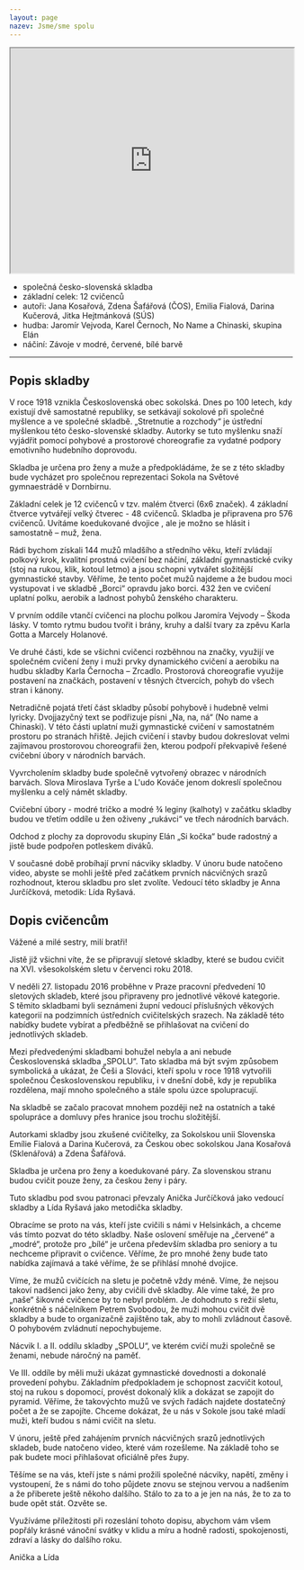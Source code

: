 ```yaml
---
layout: page
nazev: Jsme/sme spolu
---
```


<iframe src="https://drive.google.com/file/d/0B0w6gDorCVUkN2RDaHljN0htZE0/preview" width="100%" height="400"></iframe>

* společná česko-slovenská skladba
* základní celek: 12 cvičenců
* autoři: Jana Kosařová, Zdena Šafářová (ČOS), Emilia Fialová, Darina Kučerová, Jitka Hejtmánková (SÚS)
* hudba: Jaromír Vejvoda, Karel Černoch, No Name a Chinaski, skupina Elán
* náčiní: Závoje v modré, červené, bílé barvě

---

## Popis skladby

V roce 1918 vznikla Československá obec sokolská. Dnes po 100 letech, kdy existují dvě samostatné republiky, se setkávají sokolové při společné myšlence a ve společné skladbě. „Stretnutie a rozchody“ je ústřední myšlenkou této česko-slovenské skladby. Autorky se tuto myšlenku snaží vyjádřit pomocí pohybové a prostorové choreografie za vydatné podpory emotivního hudebního doprovodu.

Skladba je určena pro ženy a muže a předpokládáme, že se z této skladby bude vycházet pro  společnou reprezentaci Sokola na Světové gymnaestrádě v Dornbirnu. 

Základní celek je 12 cvičenců v tzv. malém čtverci (6x6 značek). 4 základní čtverce vytvářejí velký čtverec  - 48 cvičenců. Skladba je připravena pro 576 cvičenců. Uvítáme koedukované dvojice , ale je možno se hlásit i samostatně – muž, žena.

Rádi bychom získali 144 mužů mladšího a středního věku, kteří zvládají polkový krok, kvalitní prostná cvičení bez náčiní, základní gymnastické cviky (stoj na rukou, klik, kotoul letmo) a jsou schopni vytvářet složitější gymnastické stavby. Věříme, že tento počet mužů najdeme a že budou moci vystupovat i ve skladbě „Borci“ opravdu jako borci. 432 žen ve cvičení uplatní polku, aerobik a ladnost pohybů ženského charakteru.

V prvním oddíle vtančí cvičenci na plochu polkou Jaromíra Vejvody – Škoda lásky. V tomto rytmu budou tvořit i brány, kruhy a další tvary za zpěvu Karla Gotta a Marcely Holanové.

Ve druhé části, kde se všichni cvičenci rozběhnou na značky, využijí ve společném cvičení ženy i muži prvky dynamického cvičení a aerobiku na hudbu skladby Karla Černocha – Zrcadlo. Prostorová choreografie využije postavení na značkách, postavení v těsných čtvercích, pohyb do všech stran i kánony.

Netradičně pojatá třetí část skladby působí pohybově i hudebně velmi lyricky. Dvojjazyčný text se podřizuje písni „Na, na, ná“ (No name a Chinaski). V této části uplatní muži  gymnastické cvičení v samostatném prostoru po stranách hřiště. Jejich cvičení i stavby budou dokreslovat velmi zajímavou prostorovou choreografii žen, kterou podpoří překvapivě řešené cvičební úbory v národních barvách.

Vyvrcholením skladby bude společně vytvořený obrazec v národních barvách. Slova Miroslava Tyrše a L'udo Kováče jenom dokreslí společnou myšlenku a celý námět skladby.

Cvičební úbory - modré tričko a modré ¾ leginy (kalhoty) v začátku skladby budou ve třetím oddíle u žen oživeny „rukávci“ ve třech národních barvách. 

Odchod z plochy za doprovodu skupiny Elán „Si kočka“ bude radostný a jistě bude podpořen potleskem diváků.

V současné době probíhají první nácviky skladby. V únoru bude natočeno video, abyste se mohli ještě před začátkem prvních nácvičných srazů rozhodnout, kterou skladbu pro slet zvolíte. Vedoucí této skladby je Anna Jurčíčková, metodik: Lída Ryšavá.

## Dopis cvičencům

Vážené a milé sestry, milí bratři!

Jistě již všichni víte, že se připravují sletové skladby, které se budou cvičit na XVI. všesokolském sletu v červenci roku 2018.

V neděli 27. listopadu 2016 proběhne v Praze pracovní předvedení 10 sletových skladeb, které jsou připraveny pro jednotlivé věkové kategorie. S těmito skladbami byli seznámeni župní vedoucí příslušných věkových kategorií na podzimních ústředních cvičitelských srazech. Na základě této nabídky budete vybírat a předběžně se přihlašovat na cvičení do jednotlivých skladeb.

Mezi předvedenými skladbami bohužel nebyla a ani nebude Československá skladba „SPOLU“. Tato skladba má být svým způsobem symbolická a ukázat, že Češi a Slováci, kteří spolu v roce 1918 vytvořili společnou Československou republiku, i v dnešní době, kdy je republika rozdělena, mají mnoho společného a stále spolu úzce spolupracují. 

Na skladbě se začalo pracovat mnohem později než na ostatních a také spolupráce a domluvy přes hranice jsou trochu složitější.

Autorkami skladby jsou zkušené cvičitelky, za Sokolskou unii Slovenska Emílie Fialová a Darina Kučerová, za Českou obec sokolskou Jana Kosařová (Sklenářová) a Zdena Šafářová.  

Skladba je určena pro ženy a koedukované páry. Za slovenskou stranu budou cvičit pouze ženy, za českou ženy i páry.

Tuto skladbu pod svou patronaci převzaly Anička Jurčíčková jako vedoucí skladby a Lída Ryšavá jako metodička skladby.

Obracíme se proto na vás, kteří jste cvičili s námi v Helsinkách, a chceme vás tímto pozvat do této skladby. Naše oslovení směřuje na „červené“ a „modré“, protože pro „bílé“ je určena především skladba pro seniory a tu nechceme připravit o cvičence. Věříme, že pro mnohé ženy bude tato nabídka zajímavá a také věříme, že se přihlásí mnohé dvojice.

Víme, že mužů cvičících na sletu je početně vždy méně. Víme, že nejsou takoví nadšenci jako ženy, aby cvičili dvě skladby.  Ale víme také, že pro „naše“ šikovné cvičence by to nebyl problém. Je dohodnuto s režií sletu, konkrétně s náčelníkem Petrem Svobodou, že muži mohou cvičit dvě skladby a bude to organizačně zajištěno tak, aby to mohli zvládnout časově. O pohybovém zvládnutí nepochybujeme. 

Nácvik I. a II. oddílu skladby „SPOLU“, ve kterém cvičí muži společně se ženami, nebude náročný na paměť. 

Ve III. oddíle by měli muži ukázat gymnastické dovednosti a dokonalé provedení pohybu. Základním předpokladem je schopnost zacvičit kotoul, stoj na rukou s dopomocí, provést dokonalý klik a dokázat se zapojit do pyramid. Věříme, že takovýchto mužů ve svých řadách najdete dostatečný počet a že se zapojíte. Chceme dokázat, že u nás v Sokole jsou také mladí muži, kteří budou s námi cvičit na sletu.

V únoru, ještě před zahájením prvních nácvičných srazů jednotlivých skladeb, bude natočeno video, které vám rozešleme. Na základě toho se pak budete moci přihlašovat oficiálně přes župy.

Těšíme se na vás, kteří jste s námi prožili společné nácviky, napětí, změny i vystoupení, že s námi do toho půjdete znovu se stejnou vervou a nadšením a že přiberete ještě někoho dalšího. Stálo to za to a je jen na nás, že to za to bude opět stát. Ozvěte se. 

Využíváme příležitosti při rozeslání tohoto dopisu, abychom vám všem popřály krásné vánoční svátky v klidu a míru a hodně radosti, spokojenosti, zdraví a lásky do dalšího roku. 

Anička a Lída
